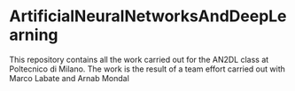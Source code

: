 # ArtificialNeuralNetworksAndDeepLearning
This repository contains all the work carried out for the AN2DL class at Poltecnico di Milano. The work is the result of a team effort carried out with Marco Labate and Arnab Mondal
